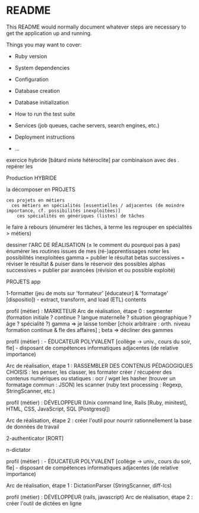 # README

This README would normally document whatever steps are necessary to get the
application up and running.

Things you may want to cover:

* Ruby version

* System dependencies

* Configuration

* Database creation

* Database initialization

* How to run the test suite

* Services (job queues, cache servers, search engines, etc.)

* Deployment instructions

* ...

exercice hybride [bâtard mixte hétéroclite] par combinaison avec des .
repérer les 

Production HYBRIDE

  la décomposer en PROJETS

    ces projets en métiers
      ces métiers en spécialités [essentielles / adjacentes (de moindre importance, cf. possibilités inexploitées)]
        ces spécialités en génériques (listes) de tâches

le faire à rebours (énumérer les tâches, à terme les regrouper en spécialités > métiers)
  
dessiner l'ARC DE RÉALISATION (± le comment du pourquoi pas à pas)
  énumérer les routines issues de mes (ré-)apprentissages
  noter les possibilités inexploitées
gamma = publier le résultat
betas successives = réviser le résultat & puiser dans le réservoir des possibles
alphas successives = publier par avancées (révision et ou possible exploité)

PROJETS
  app

1-formatter (jeu de mots sur 'formateur' [éducateur] & 'formatage' [dispositio]) - extract, transform, and load (ETL) contents

  profil (métier) : MARKETEUR
  Arc de réalisation, étape 0 : segmenter (formation initiale ? continue ? langue maternelle ? situation géographique ? âge ? spécialité ?)
  gamma => je laisse tomber [choix arbitraire : orth. niveau formation continue & fle des affaires] ; beta => décliner des gammes

  profil (métier) : - ÉDUCATEUR POLYVALENT [collège -> univ., cours du soir, fle]
                    - disposant de compétences informatiques adjacentes (de relative importance)

  Arc de réalisation, étape 1 : RASSEMBLER DES CONTENUS PÉDAGOGIQUES CHOISIS : les penser, les classer, les formater
    créer / récupérer des contenus numériques ou statiques : ocr / wget
    les hasher (trouver un formatage commun : JSON)
    les scanner (ruby text processing : Regexp, StringScanner, etc.)

    
  profil (métier) : DÉVELOPPEUR (Unix command line, Rails [Ruby, minitest], HTML, CSS, JavaScript, SQL [Postgresql])

  Arc de réalisation, étape 2 : créer l'outil pour nourrir rationnellement la base de données de travail

2-authenticator [RORT]

n-dictator

  profil (métier) : - ÉDUCATEUR POLYVALENT [collège -> univ., cours du soir, fle]
                    - disposant de compétences informatiques adjacentes (de relative importance)

  Arc de réalisation, étape 1 : DictationParser (StringScanner, diff-lcs)

  profil (métier) : DÉVELOPPEUR {rails, javascript}
  Arc de réalisation, étape 2 : créer l'outil de dictées en ligne
